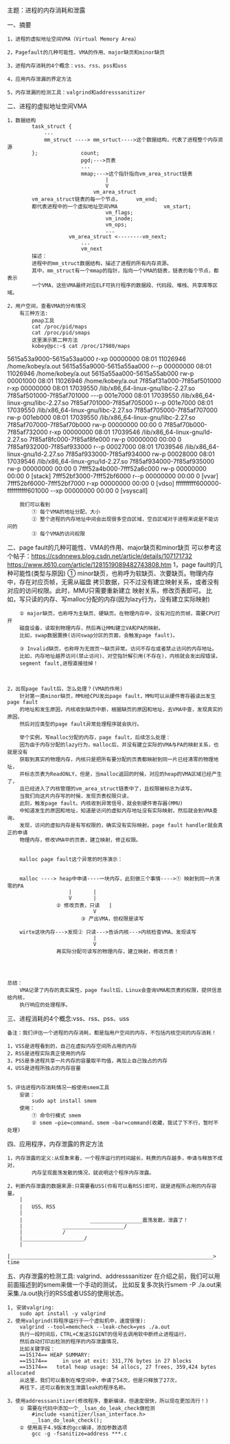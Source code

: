 主题：进程的内存消耗和泄露

一、摘要

	1，进程的虚拟地址空间VMA（Virtual Memory Area）

	2，Pagefault的几种可能性、VMA的作用、major缺页和minor缺页

	3，进程内存消耗的4个概念：vss、rss、pss和uss

	4，应用内存泄漏的界定方法

	5，内存泄漏的检测工具：valgrind和addresssanitizer

二、进程的虚拟地址空间VMA
	

	1，数据结构
			task_struct {
				...
				mm_struct ----> mm_srtuct---->这个数据结构，代表了进程整个内存资源
			};				count;
							pgd;--->页表
							...
							mmap;--->这个指针指向vm_area_struct链表
									|
									V
								vm_area_struct
			vm_area_struct链表的每一个节点，		vm_end;
			都代表进程中的一个虚拟地址空间VMA               vm_start;
									vm_flags;
									vm_inode;
									vm_ops;
									...
						vm_area_struct <--------vm_next;
							...
							vm_next
			描述：
			进程中的mm_struct数据结构，描述了进程的所有内存资源。
			其中，mm_struct有一个mmap的指针，指向一个VMA的链表，链表的每个节点，都表示
			一个VMA，这些VMA最终对应ELF可执行程序的数据段、代码段、堆栈、共享库等区域。

	2，用户空间，查看VMA的分布情况
		有三种方法:
			pmap工具
			cat /proc/pid/maps
			cat /proc/pid/smaps
			这里演示第二种方法
			kobey@pc:~$ cat /proc/17980/maps 

5615a53a9000-5615a53aa000 r-xp 00000000 08:01 11026946            /home/kobey/a.out
5615a55a9000-5615a55aa000 r--p 00000000 08:01 11026946            /home/kobey/a.out
5615a55aa000-5615a55ab000 rw-p 00001000 08:01 11026946            /home/kobey/a.out
7f85af31a000-7f85af501000 r-xp 00000000 08:01 17039550            /lib/x86_64-linux-gnu/libc-2.27.so
7f85af501000-7f85af701000 ---p 001e7000 08:01 17039550            /lib/x86_64-linux-gnu/libc-2.27.so
7f85af701000-7f85af705000 r--p 001e7000 08:01 17039550            /lib/x86_64-linux-gnu/libc-2.27.so
7f85af705000-7f85af707000 rw-p 001eb000 08:01 17039550            /lib/x86_64-linux-gnu/libc-2.27.so
7f85af707000-7f85af70b000 rw-p 00000000 00:00 0 
7f85af70b000-7f85af732000 r-xp 00000000 08:01 17039546            /lib/x86_64-linux-gnu/ld-2.27.so
7f85af8fc000-7f85af8fe000 rw-p 00000000 00:00 0 
7f85af932000-7f85af933000 r--p 00027000 08:01 17039546            /lib/x86_64-linux-gnu/ld-2.27.so
7f85af933000-7f85af934000 rw-p 00028000 08:01 17039546            /lib/x86_64-linux-gnu/ld-2.27.so
7f85af934000-7f85af935000 rw-p 00000000 00:00 0 
7fff52a4b000-7fff52a6c000 rw-p 00000000 00:00 0                   [stack]
7fff52bf3000-7fff52bf6000 r--p 00000000 00:00 0                   [vvar]
7fff52bf6000-7fff52bf7000 r-xp 00000000 00:00 0                   [vdso]
ffffffffff600000-ffffffffff601000 --xp 00000000 00:00 0           [vsyscall]

		我们可以看到
			① 每个VMA的地址分配，大小
			② 整个进程的内存地址中间会出现很多空白区域，空白区域对于进程来说是不能访问的
			③ 每个VMA的访问权限
			
		

二、page fault的几种可能性、VMA的作用、major缺页和minor缺页
	可以参考这个帖子：https://csdnnews.blog.csdn.net/article/details/107171732
			 https://www.it610.com/article/1281519089482743808.htm
	1，page fault的几种可能性(类型与原因)
		① minor缺页，也称呼为软缺页、次要缺页。物理内存中，存在对应页帧，无需从磁盘
		拷贝数据，只不过没有建立映射关系，或者没有对应的访问权限。此时，MMU只需要重新建立
		映射关系，修改页表即可。
		比如，写只读的内存、写malloc分配的内存(因为lazy行为，没有建立实际映射)

		② major缺页，也称呼为主缺页、硬缺页。在物理内存中，没有对应的页帧，需要CPU打开
		磁盘设备，读取到物理内存，然后再让MMU建立VA和PA的映射。
		比如，swap数据置换(访问swap分区的页面，会触发page fault)。

		③ Invalid缺页，也称呼为无效页～缺页异常。访问不存在或者禁止访问的内存地址。
		比如，内存地址越界访问(禁止访问)、对空指针解引用(不存在)，内核就会发出段错误，
		segment fault,进程直接挂掉！

	
		
	2，出现page fault后，怎么处理？(VMA的作用)
		针对第一类minor缺页，MMU给CPU发出page fault，MMU可以从硬件寄存器读出发生page fault
		的地址和发生原因，内核收到缺页中断，根据缺页的原因和地址，去VMA中查，发现真实的原因，
		然后对应类型的page fault异常处理程序就会执行。

		举个实例，写malloc分配的内存，page fault，后续怎么处理：
		因为由于内存分配的lazy行为，malloc后，并没有建立实际的VMA与PA的映射关系，也就是没有
		获取到真实的物理内存，内核只是把所有要分配的页表都映射到同一片已经清零的物理地址，
		并标志页表为ReadONLY，但是，当malloc返回的时候，对应的heap的VMA区域已经产生了，
		且已经进入了内核管理的vm_area_struct链表中了，且权限被标志为读写。
		当我们向这片内存写的时候，发现页表权限只读，
		此刻，触发page fault。内核收到异常信号，就会到硬件寄存器(MMU)
		中知道发生的原因和地址，知道是访问的虚拟内存地址没有实际映射，然后就会到VMA查询，
		发现，访问的虚拟内存是有写权限的，确实没有实际映射。page fault handler就会真正的申请
		物理内存，修改VMA中的页表，建立映射，修正权限。


		malloc page fault这个异常的时序演示：
	

		malloc ----> heap中申请----一块内存，此刻做三个事情---->① 映射到同一片清零的PA
						|		|	
						V		|
					② 修改页表，只读	|
								V
							③ 产出VMA，但权限是读写

		wirte这块内存--->发现② 只读--->告诉内核--->内核检查VMA，发现读写
								|
								V
					再实际分配可读写的物理内存，建立映射，修改页表！	




	总结：
		VMA记录了内存的真实属性，page fault后，Linux会查询VMA和页表的权限，提供信息给内核，
		执行响应的处理程序。


三、进程消耗的4个概念:vss、rss、pss、uss
	
	备注：我们评估一个进程的内存消耗，都是指用户空间的内存，不包括内核空间的内存消耗！

	1，VSS是进程看到的，自己在虚拟内存空间所占用的内存
	2，RSS是进程实际真正使用的内存
	3，PSS是多进程共享一片内存的容量取平均值，再加上自己独占的内存
	4，USS是进程所独占的内存容量
		
	
	5，评估进程内存消耗情况一般使用smem工具
		安装：
			sudo apt install smem
		使用：
			① 命令行模式 smem
			② smem –pie=command，smem –bar=command(收藏，我试了下不行，暂时不处理)
			


四、应用程序，内存泄露的界定方法
	
	1，内存泄露的定义:从现象来看，一个程序运行的时间越长，耗费的内存越多，申请与释放不成对，
			内存呈现震荡发散的情况，就说明这个程序内存泄露。

	2，判断内存泄露的数据来源:只需要看USS(你有可以看RSS)即可，就是进程所占用的内存容量。
		|
		|	USS、RSS
		|
		|					   _________________震荡发散，泄露了！
		|		      ____________________/	
		|		      /	
		|____________________/
		|
		|__________________________________________________________________> time




五、内存泄露的检测工具: valgrind、addresssanitizer
	在介绍之前，我们可以用前面描述到的smem来做一个手动的测试，
	比如反复多次执行smem -P ./a.out来采集./a.out执行的RSS或者USS的使用状态。

	1, 安装valgring:
		sudo apt install -y valgrind
	2，使用valgrind(将程序运行于一个虚拟机中，速度很慢):
		valgrind --tool=memcheck --leak-check=yes ./a.out
		执行一段时间后，CTRL+C发送SIGINT的信号去调用软中断终止进程运行，
		然后自动打印出检测的程序的内存泄露情况，
		比如关键字段：
		==15174== HEAP SUMMARY:
		==15174==     in use at exit: 331,776 bytes in 27 blocks
		==15174==   total heap usage: 54 allocs, 27 frees, 359,424 bytes allocated
		从这里，我们可以看到在堆空间中，申请了54次，但是只释放了27次，
		再往下，还可以看到发生泄露leak的程序名称。

	3，使用addresssanitizer(修改程序，重新编译，但速度很快，所以现在更加流行！)
		① 需要在代码中添加一个__lsan_do_leak_check做检测
			#include <sanitizer/lsan_interface.h>
			__lsan_do_leak_check();
		② 使用高于4.9版本的gcc编译，添加参数选项
			gcc -g -fsanitize=address ***.c
		
	



